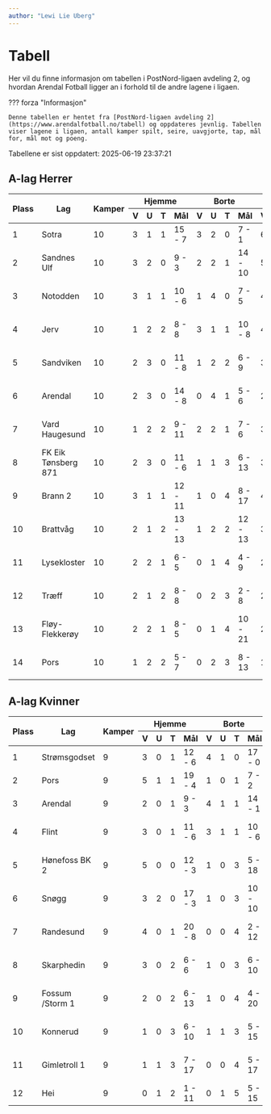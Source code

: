 ```yaml
---
author: "Lewi Lie Uberg"
---
```


# Tabell

Her vil du finne informasjon om tabellen i PostNord-ligaen avdeling 2, og hvordan Arendal Fotball ligger an i forhold til de andre lagene i ligaen.

??? forza "Informasjon"

    Denne tabellen er hentet fra [PostNord-ligaen avdeling 2](https://www.arendalfotball.no/tabell) og oppdateres jevnlig. Tabellen viser lagene i ligaen, antall kamper spilt, seire, uavgjorte, tap, mål for, mål mot og poeng.

Tabellene er sist oppdatert: 2025-06-19 23:37:21

## A-lag Herrer

<table>
  <thead>
    <tr class="row-highlight">
      <th rowspan="2">Plass</th>
      <th rowspan="2">Lag</th>
      <th rowspan="2">Kamper</th>
      <th colspan="4">Hjemme</th>
      <th colspan="4">Borte</th>
      <th colspan="5">Total</th>
      <th rowspan="2">Poeng</th>
    </tr>
    <tr class="row-highlight">
      <th>V</th>
      <th>U</th>
      <th>T</th>
      <th>Mål</th>
      <th>V</th>
      <th>U</th>
      <th>T</th>
      <th>Mål</th>
      <th>V</th>
      <th>U</th>
      <th>T</th>
      <th>Mål</th>
      <th>Diff</th>
    </tr>
  </thead>
  <tbody>
    <tr>
      <td>1</td>
      <td>Sotra</td>
      <td>10</td>
      <td>3</td>
      <td>1</td>
      <td>1</td>
      <td>15 - 7</td>
      <td>3</td>
      <td>2</td>
      <td>0</td>
      <td>7 - 1</td>
      <td>6</td>
      <td>3</td>
      <td>1</td>
      <td>22 - 8</td>
      <td>14</td>
      <td>21</td>
    </tr>
    <tr>
      <td>2</td>
      <td>Sandnes Ulf</td>
      <td>10</td>
      <td>3</td>
      <td>2</td>
      <td>0</td>
      <td>9 - 3</td>
      <td>2</td>
      <td>2</td>
      <td>1</td>
      <td>14 - 10</td>
      <td>5</td>
      <td>4</td>
      <td>1</td>
      <td>23 - 13</td>
      <td>10</td>
      <td>19</td>
    </tr>
    <tr>
      <td>3</td>
      <td>Notodden</td>
      <td>10</td>
      <td>3</td>
      <td>1</td>
      <td>1</td>
      <td>10 - 6</td>
      <td>1</td>
      <td>4</td>
      <td>0</td>
      <td>7 - 5</td>
      <td>4</td>
      <td>5</td>
      <td>1</td>
      <td>17 - 11</td>
      <td>6</td>
      <td>17</td>
    </tr>
    <tr>
      <td>4</td>
      <td>Jerv</td>
      <td>10</td>
      <td>1</td>
      <td>2</td>
      <td>2</td>
      <td>8 - 8</td>
      <td>3</td>
      <td>1</td>
      <td>1</td>
      <td>10 - 8</td>
      <td>4</td>
      <td>3</td>
      <td>3</td>
      <td>18 - 16</td>
      <td>2</td>
      <td>15</td>
    </tr>
    <tr>
      <td>5</td>
      <td>Sandviken</td>
      <td>10</td>
      <td>2</td>
      <td>3</td>
      <td>0</td>
      <td>11 - 8</td>
      <td>1</td>
      <td>2</td>
      <td>2</td>
      <td>6 - 9</td>
      <td>3</td>
      <td>5</td>
      <td>2</td>
      <td>17 - 17</td>
      <td>0</td>
      <td>14</td>
    </tr>
    <tr class="row-highlight">
      <td>6</td>
      <td>Arendal</td>
      <td>10</td>
      <td>2</td>
      <td>3</td>
      <td>0</td>
      <td>14 - 8</td>
      <td>0</td>
      <td>4</td>
      <td>1</td>
      <td>5 - 6</td>
      <td>2</td>
      <td>7</td>
      <td>1</td>
      <td>19 - 14</td>
      <td>5</td>
      <td>13</td>
    </tr>
    <tr>
      <td>7</td>
      <td>Vard Haugesund</td>
      <td>10</td>
      <td>1</td>
      <td>2</td>
      <td>2</td>
      <td>9 - 11</td>
      <td>2</td>
      <td>2</td>
      <td>1</td>
      <td>7 - 6</td>
      <td>3</td>
      <td>4</td>
      <td>3</td>
      <td>16 - 17</td>
      <td>-1</td>
      <td>13</td>
    </tr>
    <tr>
      <td>8</td>
      <td>FK Eik Tønsberg 871</td>
      <td>10</td>
      <td>2</td>
      <td>3</td>
      <td>0</td>
      <td>11 - 6</td>
      <td>1</td>
      <td>1</td>
      <td>3</td>
      <td>6 - 13</td>
      <td>3</td>
      <td>4</td>
      <td>3</td>
      <td>17 - 19</td>
      <td>-2</td>
      <td>13</td>
    </tr>
    <tr>
      <td>9</td>
      <td>Brann  2</td>
      <td>10</td>
      <td>3</td>
      <td>1</td>
      <td>1</td>
      <td>12 - 11</td>
      <td>1</td>
      <td>0</td>
      <td>4</td>
      <td>8 - 17</td>
      <td>4</td>
      <td>1</td>
      <td>5</td>
      <td>20 - 28</td>
      <td>-8</td>
      <td>13</td>
    </tr>
    <tr>
      <td>10</td>
      <td>Brattvåg</td>
      <td>10</td>
      <td>2</td>
      <td>1</td>
      <td>2</td>
      <td>13 - 13</td>
      <td>1</td>
      <td>2</td>
      <td>2</td>
      <td>12 - 13</td>
      <td>3</td>
      <td>3</td>
      <td>4</td>
      <td>25 - 26</td>
      <td>-1</td>
      <td>12</td>
    </tr>
    <tr>
      <td>11</td>
      <td>Lysekloster</td>
      <td>10</td>
      <td>2</td>
      <td>2</td>
      <td>1</td>
      <td>6 - 5</td>
      <td>0</td>
      <td>1</td>
      <td>4</td>
      <td>4 - 9</td>
      <td>2</td>
      <td>3</td>
      <td>5</td>
      <td>10 - 14</td>
      <td>-4</td>
      <td>9</td>
    </tr>
    <tr>
      <td>12</td>
      <td>Træff</td>
      <td>10</td>
      <td>2</td>
      <td>1</td>
      <td>2</td>
      <td>8 - 8</td>
      <td>0</td>
      <td>2</td>
      <td>3</td>
      <td>2 - 8</td>
      <td>2</td>
      <td>3</td>
      <td>5</td>
      <td>10 - 16</td>
      <td>-6</td>
      <td>9</td>
    </tr>
    <tr>
      <td>13</td>
      <td>Fløy-Flekkerøy</td>
      <td>10</td>
      <td>2</td>
      <td>2</td>
      <td>1</td>
      <td>8 - 5</td>
      <td>0</td>
      <td>1</td>
      <td>4</td>
      <td>10 - 21</td>
      <td>2</td>
      <td>3</td>
      <td>5</td>
      <td>18 - 26</td>
      <td>-8</td>
      <td>9</td>
    </tr>
    <tr>
      <td>14</td>
      <td>Pors</td>
      <td>10</td>
      <td>1</td>
      <td>2</td>
      <td>2</td>
      <td>5 - 7</td>
      <td>0</td>
      <td>2</td>
      <td>3</td>
      <td>8 - 13</td>
      <td>1</td>
      <td>4</td>
      <td>5</td>
      <td>13 - 20</td>
      <td>-7</td>
      <td>7</td>
    </tr>
  </tbody>
</table>

## A-lag Kvinner

<table>
  <thead>
    <tr class="row-highlight">
      <th rowspan="2">Plass</th>
      <th rowspan="2">Lag</th>
      <th rowspan="2">Kamper</th>
      <th colspan="4">Hjemme</th>
      <th colspan="4">Borte</th>
      <th colspan="5">Total</th>
      <th rowspan="2">Poeng</th>
    </tr>
    <tr class="row-highlight">
      <th>V</th>
      <th>U</th>
      <th>T</th>
      <th>Mål</th>
      <th>V</th>
      <th>U</th>
      <th>T</th>
      <th>Mål</th>
      <th>V</th>
      <th>U</th>
      <th>T</th>
      <th>Mål</th>
      <th>Diff</th>
    </tr>
  </thead>
  <tbody>
    <tr>
      <td>1</td>
      <td>Strømsgodset</td>
      <td>9</td>
      <td>3</td>
      <td>0</td>
      <td>1</td>
      <td>12 - 6</td>
      <td>4</td>
      <td>1</td>
      <td>0</td>
      <td>17 - 0</td>
      <td>7</td>
      <td>1</td>
      <td>1</td>
      <td>29 - 6</td>
      <td>23</td>
      <td>22</td>
    </tr>
    <tr>
      <td>2</td>
      <td>Pors</td>
      <td>9</td>
      <td>5</td>
      <td>1</td>
      <td>1</td>
      <td>19 - 4</td>
      <td>1</td>
      <td>0</td>
      <td>1</td>
      <td>7 - 2</td>
      <td>6</td>
      <td>1</td>
      <td>2</td>
      <td>26 - 6</td>
      <td>20</td>
      <td>19</td>
    </tr>
    <tr class="row-highlight">
      <td>3</td>
      <td>Arendal</td>
      <td>9</td>
      <td>2</td>
      <td>0</td>
      <td>1</td>
      <td>9 - 3</td>
      <td>4</td>
      <td>1</td>
      <td>1</td>
      <td>14 - 1</td>
      <td>6</td>
      <td>1</td>
      <td>2</td>
      <td>23 - 4</td>
      <td>19</td>
      <td>19</td>
    </tr>
    <tr>
      <td>4</td>
      <td>Flint</td>
      <td>9</td>
      <td>3</td>
      <td>0</td>
      <td>1</td>
      <td>11 - 6</td>
      <td>3</td>
      <td>1</td>
      <td>1</td>
      <td>10 - 6</td>
      <td>6</td>
      <td>1</td>
      <td>2</td>
      <td>21 - 12</td>
      <td>9</td>
      <td>19</td>
    </tr>
    <tr>
      <td>5</td>
      <td>Hønefoss BK 2</td>
      <td>9</td>
      <td>5</td>
      <td>0</td>
      <td>0</td>
      <td>12 - 3</td>
      <td>1</td>
      <td>0</td>
      <td>3</td>
      <td>5 - 18</td>
      <td>6</td>
      <td>0</td>
      <td>3</td>
      <td>17 - 21</td>
      <td>-4</td>
      <td>18</td>
    </tr>
    <tr>
      <td>6</td>
      <td>Snøgg</td>
      <td>9</td>
      <td>3</td>
      <td>2</td>
      <td>0</td>
      <td>17 - 3</td>
      <td>1</td>
      <td>0</td>
      <td>3</td>
      <td>10 - 10</td>
      <td>4</td>
      <td>2</td>
      <td>3</td>
      <td>27 - 13</td>
      <td>14</td>
      <td>14</td>
    </tr>
    <tr>
      <td>7</td>
      <td>Randesund</td>
      <td>9</td>
      <td>4</td>
      <td>0</td>
      <td>1</td>
      <td>20 - 8</td>
      <td>0</td>
      <td>0</td>
      <td>4</td>
      <td>2 - 12</td>
      <td>4</td>
      <td>0</td>
      <td>5</td>
      <td>22 - 20</td>
      <td>2</td>
      <td>12</td>
    </tr>
    <tr>
      <td>8</td>
      <td>Skarphedin</td>
      <td>9</td>
      <td>3</td>
      <td>0</td>
      <td>2</td>
      <td>6 - 6</td>
      <td>1</td>
      <td>0</td>
      <td>3</td>
      <td>6 - 10</td>
      <td>4</td>
      <td>0</td>
      <td>5</td>
      <td>12 - 16</td>
      <td>-4</td>
      <td>12</td>
    </tr>
    <tr>
      <td>9</td>
      <td>Fossum /Storm 1</td>
      <td>9</td>
      <td>2</td>
      <td>0</td>
      <td>2</td>
      <td>6 - 13</td>
      <td>1</td>
      <td>0</td>
      <td>4</td>
      <td>4 - 20</td>
      <td>3</td>
      <td>0</td>
      <td>6</td>
      <td>10 - 33</td>
      <td>-23</td>
      <td>9</td>
    </tr>
    <tr>
      <td>10</td>
      <td>Konnerud</td>
      <td>9</td>
      <td>1</td>
      <td>0</td>
      <td>3</td>
      <td>6 - 10</td>
      <td>1</td>
      <td>1</td>
      <td>3</td>
      <td>5 - 15</td>
      <td>2</td>
      <td>1</td>
      <td>6</td>
      <td>11 - 25</td>
      <td>-14</td>
      <td>7</td>
    </tr>
    <tr>
      <td>11</td>
      <td>Gimletroll 1</td>
      <td>9</td>
      <td>1</td>
      <td>1</td>
      <td>3</td>
      <td>7 - 17</td>
      <td>0</td>
      <td>0</td>
      <td>4</td>
      <td>5 - 17</td>
      <td>1</td>
      <td>1</td>
      <td>7</td>
      <td>12 - 34</td>
      <td>-22</td>
      <td>4</td>
    </tr>
    <tr>
      <td>12</td>
      <td>Hei</td>
      <td>9</td>
      <td>0</td>
      <td>1</td>
      <td>2</td>
      <td>1 - 11</td>
      <td>0</td>
      <td>1</td>
      <td>5</td>
      <td>5 - 15</td>
      <td>0</td>
      <td>2</td>
      <td>7</td>
      <td>6 - 26</td>
      <td>-20</td>
      <td>2</td>
    </tr>
  </tbody>
</table>
